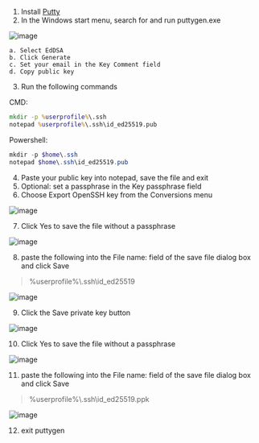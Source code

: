 1. Install [Putty](https://www.chiark.greenend.org.uk/~sgtatham/putty/latest.html)
2. In the Windows start menu, search for and run puttygen.exe

 ![image](https://user-images.githubusercontent.com/219478/180890260-c862d9e2-c67e-4698-bc2e-6967ce7ab63f.png)
 
    a. Select EdDSA 
    b. Click Generate 
    c. Set your email in the Key Comment field 
    d. Copy public key 
    
3. Run the following commands

CMD:
```cmd
mkdir -p %userprofile%\.ssh
notepad %userprofile%\.ssh\id_ed25519.pub
  ```
Powershell:
```powershell
mkdir -p $home\.ssh
notepad $home\.ssh\id_ed25519.pub
```
4. Paste your public key into notepad, save the file and exit
5. Optional: set a passphrase in the Key passphrase field
6. Choose Export OpenSSH key from the Conversions menu 


![image](https://user-images.githubusercontent.com/219478/180891520-9020abfe-c89d-46aa-aea0-7a5fb36c93a7.png)


7. Click Yes to save the file without a passphrase 

![image](https://user-images.githubusercontent.com/219478/180892771-921ca279-e753-4207-933b-d5358af72230.png)

8. paste the following into the File name: field of the save file dialog box and click Save
> %userprofile%\\.ssh\id_ed25519

![image](https://user-images.githubusercontent.com/219478/180893381-41f1d001-7106-4d2d-bdff-aef6ed6024dc.png)

9. Click the Save private key button

![image](https://user-images.githubusercontent.com/219478/180892607-51e8ebf4-7d7e-4948-9612-c0eff057a7fc.png)

10. Click Yes to save the file without a passphrase 

![image](https://user-images.githubusercontent.com/219478/180892771-921ca279-e753-4207-933b-d5358af72230.png)

11. paste the following into the File name: field of the save file dialog box and click Save
> %userprofile%\\.ssh\id_ed25519.ppk

![image](https://user-images.githubusercontent.com/219478/180893388-42f71f04-0be9-4d8f-b8f2-401ab8192d39.png)

12. exit puttygen
